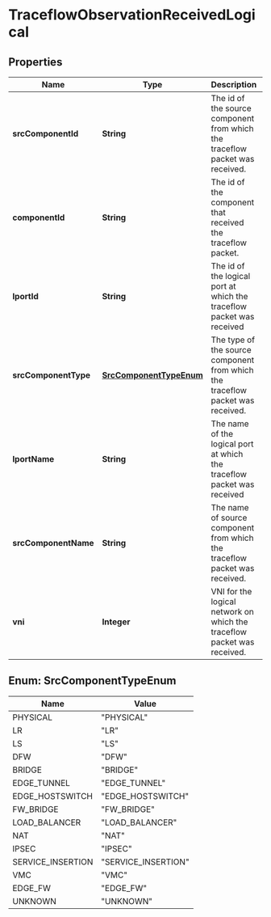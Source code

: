# TraceflowObservationReceivedLogical

## Properties
Name | Type | Description | Notes
------------ | ------------- | ------------- | -------------
**srcComponentId** | **String** | The id of the source component from which the traceflow packet was received. |  [optional]
**componentId** | **String** | The id of the component that received the traceflow packet. |  [optional]
**lportId** | **String** | The id of the logical port at which the traceflow packet was received |  [optional]
**srcComponentType** | [**SrcComponentTypeEnum**](#SrcComponentTypeEnum) | The type of the source component from which the traceflow packet was received. |  [optional]
**lportName** | **String** | The name of the logical port at which the traceflow packet was received |  [optional]
**srcComponentName** | **String** | The name of source component from which the traceflow packet was received. |  [optional]
**vni** | **Integer** | VNI for the logical network on which the traceflow packet was received. |  [optional]

<a name="SrcComponentTypeEnum"></a>
## Enum: SrcComponentTypeEnum
Name | Value
---- | -----
PHYSICAL | &quot;PHYSICAL&quot;
LR | &quot;LR&quot;
LS | &quot;LS&quot;
DFW | &quot;DFW&quot;
BRIDGE | &quot;BRIDGE&quot;
EDGE_TUNNEL | &quot;EDGE_TUNNEL&quot;
EDGE_HOSTSWITCH | &quot;EDGE_HOSTSWITCH&quot;
FW_BRIDGE | &quot;FW_BRIDGE&quot;
LOAD_BALANCER | &quot;LOAD_BALANCER&quot;
NAT | &quot;NAT&quot;
IPSEC | &quot;IPSEC&quot;
SERVICE_INSERTION | &quot;SERVICE_INSERTION&quot;
VMC | &quot;VMC&quot;
EDGE_FW | &quot;EDGE_FW&quot;
UNKNOWN | &quot;UNKNOWN&quot;

